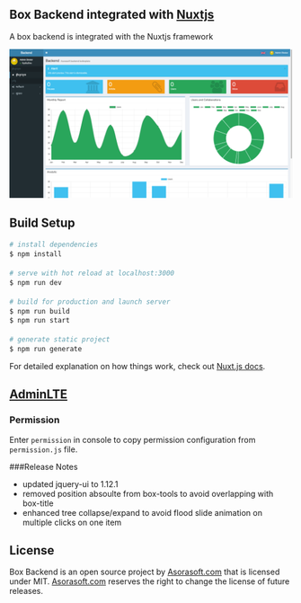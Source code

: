 Box Backend integrated with [Nuxtjs](https://nuxtjs.org)
------------------------------------------------

A box backend is integrated with the Nuxtjs framework

![Screenshot](./assets/img/screenshot.png)

## Build Setup

```bash
# install dependencies
$ npm install

# serve with hot reload at localhost:3000
$ npm run dev

# build for production and launch server
$ npm run build
$ npm run start

# generate static project
$ npm run generate
```

For detailed explanation on how things work, check out [Nuxt.js docs](https://nuxtjs.org).

## [AdminLTE](https://github.com/ColorlibHQ/AdminLTE/releases/tag/v2.4.18)

### Permission
Enter ``permission`` in console to copy permission configuration from `permission.js` file.

###Release Notes

- updated jquery-ui to 1.12.1
- removed position absoulte from box-tools to avoid overlapping with box-title
- enhanced tree collapse/expand to avoid flood slide animation on multiple clicks on one item


## License

Box Backend is an open source project by [Asorasoft.com](http://asorasoft.com) that is licensed under MIT. [Asorasoft.com](http://asorasoft.com) reserves the right to change the license of future releases.
